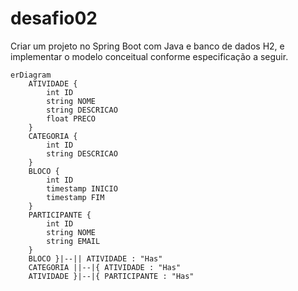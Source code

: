 # desafio02
Criar um projeto no Spring Boot com Java e banco de dados H2, e implementar o modelo conceitual conforme especificação a seguir.

```mermaid
erDiagram
    ATIVIDADE {
        int ID
        string NOME
        string DESCRICAO
        float PRECO
    }
    CATEGORIA {
        int ID
        string DESCRICAO
    }
    BLOCO {
        int ID
        timestamp INICIO
        timestamp FIM
    }
    PARTICIPANTE {
        int ID
        string NOME
        string EMAIL
    }
    BLOCO }|--|| ATIVIDADE : "Has"
    CATEGORIA ||--|{ ATIVIDADE : "Has"
    ATIVIDADE }|--|{ PARTICIPANTE : "Has"
```
